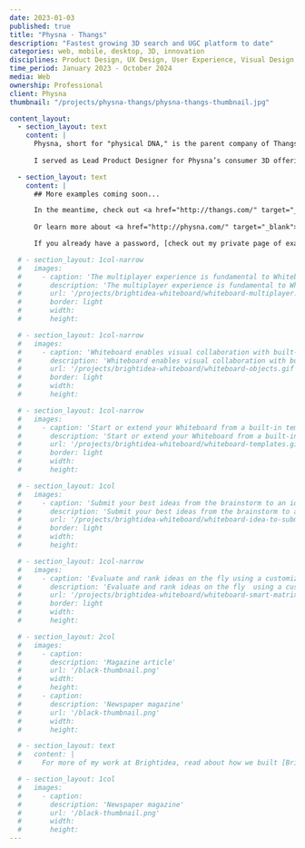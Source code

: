 ```yaml
---
date: 2023-01-03
published: true
title: "Physna · Thangs"
description: "Fastest growing 3D search and UGC platform to date"
categories: web, mobile, desktop, 3D, innovation
disciplines: Product Design, UX Design, User Experience, Visual Design
time_period: January 2023 - October 2024
media: Web
ownership: Professional 
client: Physna
thumbnail: "/projects/physna-thangs/physna-thangs-thumbnail.jpg"

content_layout:
  - section_layout: text
    content: |
      Physna, short for "physical DNA," is the parent company of Thangs, the world's first geometric search engine and [largest online community](https://venturebeat.com/games/physnas-thangs-hits-20m-monthly-users-for-its-3d-art-community/) for 3D model creators. With more than 24 million indexed 3D models, Thangs enables 3D enthusiasts to find, share, and sell 3D models for the physical and metaverse worlds. 
      
      I served as Lead Product Designer for Physna’s consumer 3D offerings under the Thangs brand, including web app, iOS & Android apps, Windows & Mac app, membership platform, and model store.

  - section_layout: text
    content: |
      ## More examples coming soon...

      In the meantime, check out <a href="http://thangs.com/" target="_blank">Thangs.com</a> 
      
      Or learn more about <a href="http://physna.com/" target="_blank">Physna</a>.

      If you already have a password, [check out my private page of examples](/protected/physna-thangs.html). Or use my [contact form](/contact) to get in touch.

  # - section_layout: 1col-narrow
  #   images:
  #     - caption: 'The multiplayer experience is fundamental to Whiteboard collaboration, supporting distributed knowledge work'
  #       description: 'The multiplayer experience is fundamental to Whiteboard collaboration, supporting distributed knowledge work'
  #       url: '/projects/brightidea-whiteboard/whiteboard-multiplayer.gif'
  #       border: light
  #       width:
  #       height:

  # - section_layout: 1col-narrow
  #   images:
  #     - caption: 'Whiteboard enables visual collaboration with built-in primitives including sticky notes, shapes, text, stickers, and drawing tools'
  #       description: 'Whiteboard enables visual collaboration with built-in primitives including sticky notes, shapes, text, stickers, and drawing tools'
  #       url: '/projects/brightidea-whiteboard/whiteboard-objects.gif'
  #       border: light
  #       width:
  #       height:

  # - section_layout: 1col-narrow
  #   images:
  #     - caption: 'Start or extend your Whiteboard from a built-in template for common workshops & team activities'
  #       description: 'Start or extend your Whiteboard from a built-in template for common workshops & team activities'
  #       url: '/projects/brightidea-whiteboard/whiteboard-templates.gif'
  #       border: light
  #       width:
  #       height:

  # - section_layout: 1col
  #   images:
  #     - caption: 'Submit your best ideas from the brainstorm to an idea challenge'
  #       description: 'Submit your best ideas from the brainstorm to an idea challenge'
  #       url: '/projects/brightidea-whiteboard/whiteboard-idea-to-submission.gif'
  #       border: light
  #       width:
  #       height:

  # - section_layout: 1col-narrow
  #   images:
  #     - caption: 'Evaluate and rank ideas on the fly using a customizable "Smart Matrix," with direct integration to the Brightidea idea management platfom'
  #       description: 'Evaluate and rank ideas on the fly  using a customizable "Smart Matrix," with direct integration to the Brightidea idea management platfom'
  #       url: '/projects/brightidea-whiteboard/whiteboard-smart-matrix.gif'
  #       border: light
  #       width:
  #       height:

  # - section_layout: 2col
  #   images:
  #     - caption:
  #       description: 'Magazine article'
  #       url: '/black-thumbnail.png'
  #       width:
  #       height:
  #     - caption:
  #       description: 'Newspaper magazine'
  #       url: '/black-thumbnail.png'
  #       width:
  #       height:

  # - section_layout: text
  #   content: |
  #     For more of my work at Brightidea, read about how we built [Brightidea Programs](/projects/brightidea-programs/) or how I contributed to the design of [core products and platform](/projects/brightidea/).

  # - section_layout: 1col
  #   images:
  #     - caption:
  #       description: 'Newspaper magazine'
  #       url: '/black-thumbnail.png'
  #       width:
  #       height:
---
```


